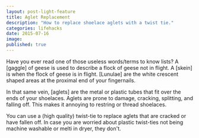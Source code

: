 ```yaml
---
layout: post-light-feature
title: Aglet Replacement
description: "How to replace shoelace aglets with a twist tie."
categories: lifehacks
date: 2015-07-16
image: 
published: true
---
```

Have you ever read one of those useless words/terms to know lists?
A [gaggle] of geese is used to describe a flock of geese not in flight.
A [skein] is when the flock of geese is in flight.
[Lunulae] are the white crescent shaped areas at the proximal end of your fingernails.

In that same vein, [aglets] are the metal or plastic tubes that fit over the ends of your shoelaces. Aglets are prone to damage, cracking, splitting, and falling off. This makes it annoying to restring or thread shoelaces.

You can use a (high quality) twist-tie to replace aglets that are cracked or have fallen off. In case you are worried about plastic twist-ties not being machine washable or melti in dryer, they don't.


